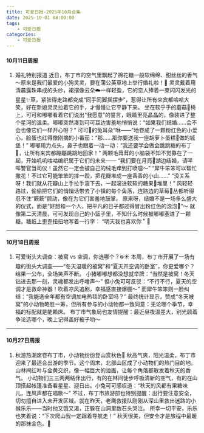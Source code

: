 ```yaml
---
title: 可爱日报-2025年10月合集
date: 2025-10-01 08:00:00
tags:
    - 可爱日报
categories:
    - 可爱日报
---
```

#### 10月11日周报
1. 婚礼特别报道
近日，布丁市的空气里飘起了棉花糖一般软绵绵、甜丝丝的香气～原来是我们最爱的小狗灵灵，要在蒲公英草地上举行婚礼啦！🎉
灵灵戴着用清晨露珠串成的头纱，裙摆像云朵☁️一样轻盈，它的恋人捧着一束闪闪发光的星星✨草，紧张得走路都变成“同手同脚摇摆步”，惹得让所有来宾都哈哈大笑，好在新娘灵灵拉着它的手，才慢慢让它平静下来。
坐在软乎乎的蘑菇🍄椅上，可可和嘟嘟看着它们说出“我愿意”的誓言，眼睛里亮晶晶的，像装进了整个星河的温柔。嘟嘟突然凑到可可耳边害羞地悄悄说：“如果我们结婚……会不会也像它们一样开心呀？”
可可🐰的兔耳朵“咻——”地卷成了一颗粉红色的小爱心，脸蛋也红得像刚摘的小番茄：“那……那你要送我一座胡萝卜蛋糕🍰做的城堡！”
嘟嘟用力点头，鼻子也跟着一动一动：“我还要学会做会跳跳糖的布丁🍮，让所有来宾都蹦蹦跳跳地回家！”
两颗毛茸茸的小脑袋不知不觉靠在了一起，开始叽叽咕咕编织属于它们的未来——
“我们要在月亮🌙湖边结婚，请咩咩警官当司仪！虽然它一定会被自己的绒毛痒到打喷嚏～”
“犀牛笨笨可以帮忙撒花！不过它可能笨笨的摔一跤，把花瓣堆成一座香香的小山……”
“没关系呀！我们就从花瓣山上手拉手滚下去，一起滚进软软的糖果🍬堆里！”
风轻轻路过，偷偷把它们的悄悄话带去了小镇的每个角落，连路边的草莓🍓丛都听得忍不住“簌簌”颤动，像在为它们害羞地鼓掌。
原来呀，结婚不是一场多么盛大的仪式，而是“好想和一个人，把平凡的日子都过得冒出粉红色的泡泡💐”～
就像第二天清晨，可可发现自己的小篮子里，不知什么时候被嘟嘟塞进了一颗糖。糖纸上歪歪扭扭地写着一行字：
“明天我也喜欢你＂💖

****

#### 10月18日周报
1. 可爱街头大调查：被窝 vs 空调，你选哪个？❄️☀️
本周，布丁市开展了一场有趣的街头大调查——“冬天温暖的被窝”和“夏天开空调的卧室”，你更爱哪个？结果一公布，全场笑声不断。
小猪嘟嘟想都没想就举牌：“当然是被窝！冬天钻进去那一刻，灵魂都发出呼噜声～”
但小兔可可反驳：“不行不行，夏天的空调才是救命神器！吹着凉风追剧，幸福感直接爆棚～”
而犀牛笨笨则一脸纠结：“我能选全年都有空调加电热毯的卧室吗？”
最终统计显示，赞成“冬天被窝”的小动物略胜一筹，但所有参与的小动物都一致同意：无论哪个季节，幸福的标配就是能赖床。
布丁市气象局也友情提醒：最近昼夜温差大，别光顾着争论选哪个，晚上记得盖好被子哟～

****

#### 10月27日周报
1. 秋游热潮席卷布丁市，小动物纷纷登山赏秋色🍁
秋高气爽，阳光温柔，布丁市迎来了最适合出游的季节。这个周末，北部山区成了小动物们的热门目的地。山林间红叶与金黄交织，像一幅巨大的油画，让每个角落都散发着秋天的香气。
小动物们三三两两结伴出行，有的在林间徒步呼吸清新的空气，有的在山顶搭起帐篷准备看星星、迎日出。小兔可可感叹道：“秋天的风都有果糖味儿，连风声都在唱歌～”
不过，布丁市旅游部也特别提醒：出行要注意安全，切勿擅自进入未开发区域。就在昨天，老鹰救援队刚刚从深山里救出迷路的小猴乐乐——当时他又饿又渴，正躲在山洞里数石头哭泣。
所幸一切平安，乐乐也笑着说：“下次爬山我一定跟着导航走！”
秋天很美，但安全才是旅程中最暖的那抹金色。🍂